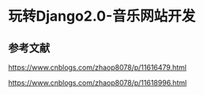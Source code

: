 #  玩转Django2.0-音乐网站开发

## 参考文献

https://www.cnblogs.com/zhaop8078/p/11616479.html

https://www.cnblogs.com/zhaop8078/p/11618996.html